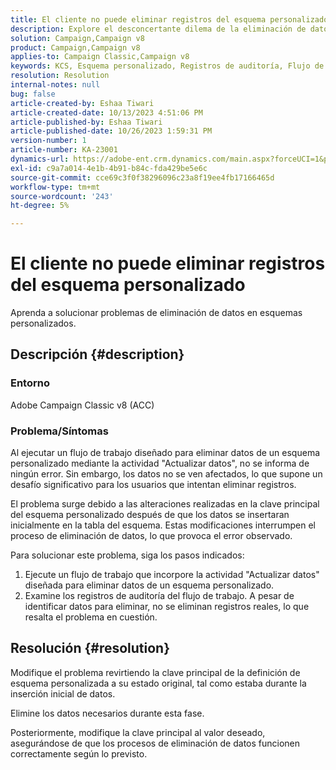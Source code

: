 ```yaml
---
title: El cliente no puede eliminar registros del esquema personalizado
description: Explore el desconcertante dilema de la eliminación de datos en esquemas personalizados. Descubra los desafíos a los que se enfrenta cuando los flujos de trabajo no eliminan datos a pesar de su ejecución sin errores.
solution: Campaign,Campaign v8
product: Campaign,Campaign v8
applies-to: Campaign Classic,Campaign v8
keywords: KCS, Esquema personalizado, Registros de auditoría, Flujo de trabajo, Eliminación de datos, Clave principal, Adobe Campaign Classic v8, ACC, Solución de problemas
resolution: Resolution
internal-notes: null
bug: false
article-created-by: Eshaa Tiwari
article-created-date: 10/13/2023 4:51:06 PM
article-published-by: Eshaa Tiwari
article-published-date: 10/26/2023 1:59:31 PM
version-number: 1
article-number: KA-23001
dynamics-url: https://adobe-ent.crm.dynamics.com/main.aspx?forceUCI=1&pagetype=entityrecord&etn=knowledgearticle&id=ebf9b4ad-e869-ee11-9ae7-6045bd006a22
exl-id: c9a7a014-4e1b-4b91-b84c-fda429be5e6c
source-git-commit: cce69c3f0f38296096c23a8f19ee4fb17166465d
workflow-type: tm+mt
source-wordcount: '243'
ht-degree: 5%

---
```


# El cliente no puede eliminar registros del esquema personalizado


Aprenda a solucionar problemas de eliminación de datos en esquemas personalizados.

## Descripción {#description}


### Entorno

Adobe Campaign Classic v8 (ACC)

### Problema/Síntomas

Al ejecutar un flujo de trabajo diseñado para eliminar datos de un esquema personalizado mediante la actividad &quot;Actualizar datos&quot;, no se informa de ningún error. Sin embargo, los datos no se ven afectados, lo que supone un desafío significativo para los usuarios que intentan eliminar registros.

El problema surge debido a las alteraciones realizadas en la clave principal del esquema personalizado después de que los datos se insertaran inicialmente en la tabla del esquema. Estas modificaciones interrumpen el proceso de eliminación de datos, lo que provoca el error observado.

Para solucionar este problema, siga los pasos indicados:

1. Ejecute un flujo de trabajo que incorpore la actividad &quot;Actualizar datos&quot; diseñada para eliminar datos de un esquema personalizado.
2. Examine los registros de auditoría del flujo de trabajo. A pesar de identificar datos para eliminar, no se eliminan registros reales, lo que resalta el problema en cuestión.



## Resolución {#resolution}


Modifique el problema revirtiendo la clave principal de la definición de esquema personalizada a su estado original, tal como estaba durante la inserción inicial de datos.

Elimine los datos necesarios durante esta fase.

Posteriormente, modifique la clave principal al valor deseado, asegurándose de que los procesos de eliminación de datos funcionen correctamente según lo previsto.
